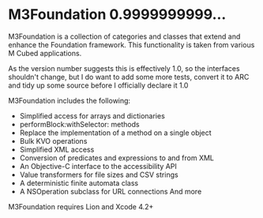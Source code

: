 M3Foundation 0.9999999999…
============
M3Foundation is a collection of categories and classes that extend and enhance the Foundation framework. This functionality is taken from various M Cubed applications.

As the version number suggests this is effectively 1.0, so the interfaces shouldn't change, but I do want to add some more tests, convert it to ARC and tidy up some source before I officially declare it 1.0

M3Foundation includes the following:
- Simplified access for arrays and dictionaries
- performBlock:withSelector: methods
- Replace the implementation of a method on a single object
- Bulk KVO operations
- Simplified XML access
- Conversion of predicates and expressions to and from XML
- An Objective-C interface to the accessibility API
- Value transformers for file sizes and CSV strings
- A deterministic finite automata class
- A NSOperation subclass for URL connections
And more

M3Foundation requires Lion and Xcode 4.2+